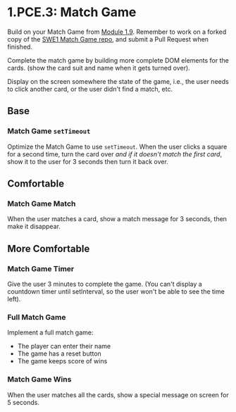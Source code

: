 # 1.PCE.3: Match Game

Build on your Match Game from [Module 1.9](../1-9-match-game.md). Remember to work on a forked copy of the [SWE1 Match Game repo](https://github.com/rocketacademy/match-game-swe1), and submit a Pull Request when finished.

Complete the match game by building more complete DOM elements for the cards. \(show the card suit and name when it gets turned over\).

Display on the screen somewhere the state of the game, i.e., the user needs to click another card, or the user didn't find a match, etc.

## Base

### Match Game `setTimeout`

Optimize the Match Game to use `setTimeout`. When the user clicks a square for a second time, turn the card over _and if it doesn't match the first card_, show it to the user for 3 seconds then turn it back over.

## Comfortable

### Match Game Match

When the user matches a card, show a match message for 3 seconds, then make it disappear.

## More Comfortable

### Match Game Timer

Give the user 3 minutes to complete the game. \(You can't display a countdown timer until setInterval, so the user won't be able to see the time left\).

### Full Match Game

Implement a full match game:

* The player can enter their name
* The game has a reset button
* The game keeps score of wins

### Match Game Wins

When the user matches all the cards, show a special message on screen for 5 seconds.

